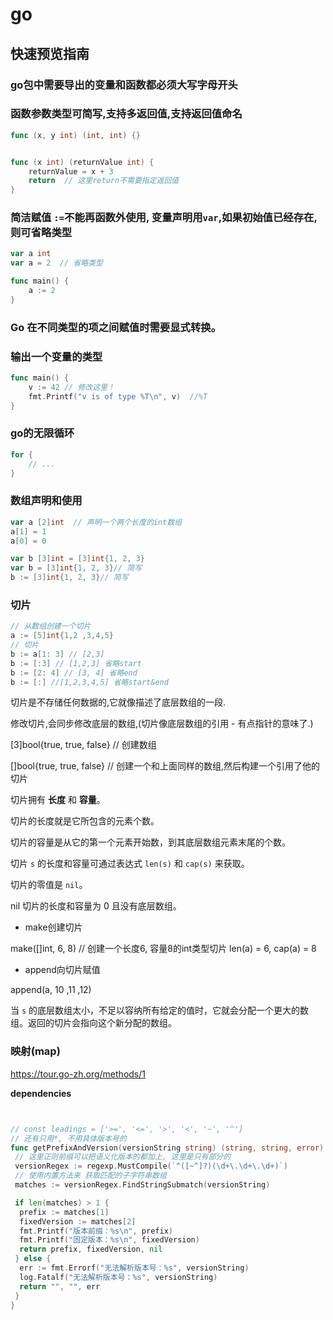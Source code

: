 # go

## 快速预览指南

### go包中需要导出的变量和函数都必须大写字母开头

### 函数参数类型可简写,支持多返回值,支持返回值命名

```go
func (x, y int) (int, int) {}


func (x int) (returnValue int) {
    returnValue = x + 3
    return  // 这里return不需要指定返回值
}
```

### 

### 简洁赋值 `:=`不能再函数外使用, 变量声明用`var`,如果初始值已经存在,则可省略类型

```go
var a int
var a = 2  // 省略类型

func main() {
    a := 2
}
```

### Go 在不同类型的项之间赋值时需要显式转换。

### 输出一个变量的类型

```go
func main() {
	v := 42 // 修改这里！
	fmt.Printf("v is of type %T\n", v)  //%T
}

```

### go的无限循环

```go
for {
    // ...
}
```

### 数组声明和使用

```go
var a [2]int  // 声明一个两个长度的int数组
a[1] = 1
a[0] = 0

var b [3]int = [3]int{1, 2, 3}
var b = [3]int{1, 2, 3}// 简写
b := [3]int{1, 2, 3}// 简写
```

### 切片

```go
// 从数组创建一个切片
a := [5]int{1,2 ,3,4,5}
// 切片
b := a[1: 3] // [2,3]
b := [:3] // [1,2,3] 省略start
b := [2: 4] // [3, 4] 省略end
b := [:] //[1,2,3,4,5] 省略start&end
```

切片是不存储任何数据的,它就像描述了底层数组的一段.

修改切片,会同步修改底层的数组,(切片像底层数组的引用 - 有点指针的意味了.)



[3]bool{true, true, false}  // 创建数组

[]bool{true, true, false} // 创建一个和上面同样的数组,然后构建一个引用了他的切片

切片拥有 **长度** 和 **容量**。

切片的长度就是它所包含的元素个数。

切片的容量是从它的第一个元素开始数，到其底层数组元素末尾的个数。

切片 `s` 的长度和容量可通过表达式 `len(s)` 和 `cap(s)` 来获取。



切片的零值是 `nil`。

nil 切片的长度和容量为 0 且没有底层数组。



- make创建切片

make([]int, 6, 8)  // 创建一个长度6, 容量8的int类型切片  len(a) = 6, cap(a) = 8

- append向切片赋值

append(a, 10 ,11 ,12)

当 `s` 的底层数组太小，不足以容纳所有给定的值时，它就会分配一个更大的数组。返回的切片会指向这个新分配的数组。



### 映射(map)

https://tour.go-zh.org/methods/1




**dependencies**

```go


// const leadings = ['>=', '<=', '>', '<', '~', '^']
// 还有只用*, 不用具体版本号的
func getPrefixAndVersion(versionString string) (string, string, error) {
 // 这里正则前缀可以把语义化版本的都加上, 这里是只有部分的
 versionRegex := regexp.MustCompile(`^([~^]?)(\d+\.\d+\.\d+)`)
 // 使用内置方法来 获取匹配的子字符串数组
 matches := versionRegex.FindStringSubmatch(versionString)

 if len(matches) > 1 {
  prefix := matches[1]
  fixedVersion := matches[2]
  fmt.Printf("版本前缀：%s\n", prefix)
  fmt.Printf("固定版本：%s\n", fixedVersion)
  return prefix, fixedVersion, nil
 } else {
  err := fmt.Errorf("无法解析版本号：%s", versionString)
  log.Fatalf("无法解析版本号：%s", versionString)
  return "", "", err
 }
}

```
